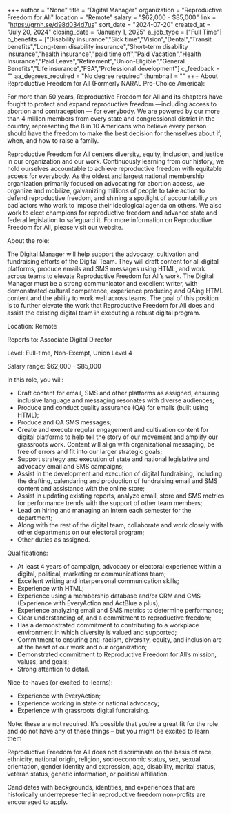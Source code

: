 +++
author = "None"
title = "Digital Manager"
organization = "Reproductive Freedom for All"
location = "Remote"
salary = "$62,000 - $85,000"
link = "https://grnh.se/d98d034d7us"
sort_date = "2024-07-20"
created_at = "July 20, 2024"
closing_date = "January 1, 2025"
a_job_type = ["Full Time"]
b_benefits = ["Disability insurance","Sick time","Vision","Dental","Transit benefits","Long-term disability insurance","Short-term disability insurance","health insurance","paid time off","Paid Vacation","Health Insurance","Paid Leave","Retirement","Union-Eligible","General Benefits","Life insurance","FSA","Professional development"]
c_feedback = ""
aa_degrees_required = "No degree required"
thumbnail = ""
+++
About Reproductive Freedom for All (Formerly NARAL Pro-Choice America):

For more than 50 years, Reproductive Freedom for All and its chapters have fought to protect and expand reproductive freedom —including access to abortion and contraception — for everybody. We are powered by our more than 4 million members from every state and congressional district in the country, representing the 8 in 10 Americans who believe every person should have the freedom to make the best decision for themselves about if, when, and how to raise a family. 

Reproductive Freedom for All centers diversity, equity, inclusion, and justice in our organization and our work. Continuously learning from our history, we hold ourselves accountable to achieve reproductive freedom with equitable access for everybody. As the oldest and largest national membership organization primarily focused on advocating for abortion access, we organize and mobilize, galvanizing millions of people to take action to defend reproductive freedom, and shining a spotlight of accountability on bad actors who work to impose their ideological agenda on others. We also work to elect champions for reproductive freedom and advance state and federal legislation to safeguard it. For more information on Reproductive Freedom for All, please visit our website. 

About the role:

The Digital Manager will help support the advocacy, cultivation and fundraising efforts of the Digital Team. They will draft content for all digital platforms, produce emails and SMS messages using HTML, and work across teams to elevate Reproductive Freedom for All’s work. The Digital Manager must be a strong communicator and excellent writer, with demonstrated cultural competence, experience producing and QAing HTML content and the ability to work well across teams. The goal of this position is to further elevate the work that Reproductive Freedom for All does and assist the existing digital team in executing a robust digital program. 

Location: Remote

Reports to: Associate Digital Director

Level: Full-time, Non-Exempt, Union Level 4

Salary range: $62,000 - $85,000

In this role, you will:
- Draft content for email, SMS and other platforms as assigned, ensuring inclusive language and messaging resonates with diverse audiences; 
- Produce and conduct quality assurance (QA) for emails (built using HTML);
- Produce and QA SMS messages;
- Create and execute regular engagement and cultivation content for digital platforms to help tell the story of our movement and amplify our grassroots work. Content will align with organizational messaging, be free of errors and fit into our larger strategic goals; 
- Support strategy and execution of state and national legislative and advocacy email and SMS campaigns;
- Assist in the development and execution of digital fundraising, including the drafting, calendaring and production of fundraising email and SMS content and assistance with the online store; 
- Assist in updating existing reports, analyze email, store and SMS metrics for performance trends with the support of other team members; 
- Lead on hiring and managing an intern each semester for the department; 
- Along with the rest of the digital team, collaborate and work closely with other departments on our electoral program; 
- Other duties as assigned. 

Qualifications:
- At least 4 years of campaign, advocacy or electoral experience within a digital, political, marketing or communications team; 
- Excellent writing and interpersonal communication skills; 
- Experience with HTML; 
- Experience using a membership database and/or CRM and CMS (Experience with EveryAction and ActBlue a plus);
- Experience analyzing email and SMS metrics to determine performance; 
- Clear understanding of, and a commitment to reproductive freedom; 
- Has a demonstrated commitment to contributing to a workplace environment in which diversity is valued and supported;
- Commitment to ensuring anti-racism, diversity, equity, and inclusion are at the heart of our work and our organization;
- Demonstrated commitment to Reproductive Freedom for All’s mission, values, and goals;
- Strong attention to detail. 

Nice-to-haves (or excited-to-learns):    
- Experience with EveryAction; 
- Experience working in state or national advocacy; 
- Experience with grassroots digital fundraising. 

Note: these are not required. It’s possible that you’re a great fit for the role and do not have any of these things – but you might be excited to learn them

Reproductive Freedom for All does not discriminate on the basis of race, ethnicity, national origin, religion, socioeconomic status, sex, sexual orientation, gender identity and expression, age, disability, marital status, veteran status, genetic information, or political affiliation. 
 
Candidates with backgrounds, identities, and experiences that are historically underrepresented in reproductive freedom non-profits are encouraged to apply.